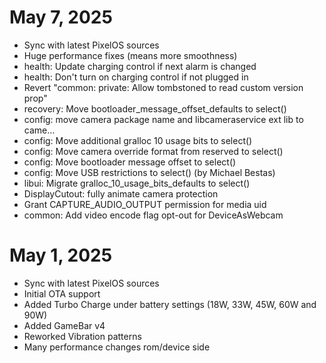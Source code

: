 # May 7, 2025
- Sync with latest PixelOS sources
- Huge performance fixes (means more smoothness)
- health: Update charging control if next alarm is changed 
- health: Don't turn on charging control if not plugged in
- Revert "common: private: Allow tombstoned to read custom version prop"
- recovery: Move bootloader_message_offset_defaults to select()
- config: move camera package name and libcameraservice ext lib to came… 
- config: Move additional gralloc 10 usage bits to select() 
- config: Move camera override format from reserved to select() 
- config: Move bootloader message offset to select() 
- config: Move USB restrictions to select() (by Michael Bestas)
- libui: Migrate gralloc_10_usage_bits_defaults to select() 
- DisplayCutout: fully animate camera protection 
- Grant CAPTURE_AUDIO_OUTPUT permission for media uid 
- common: Add video encode flag opt-out for DeviceAsWebcam 

# May 1, 2025
- Sync with latest PixelOS sources
- Initial OTA support
- Added Turbo Charge under battery settings (18W, 33W, 45W, 60W and 90W)
- Added GameBar v4
- Reworked Vibration patterns
- Many performance changes rom/device side
